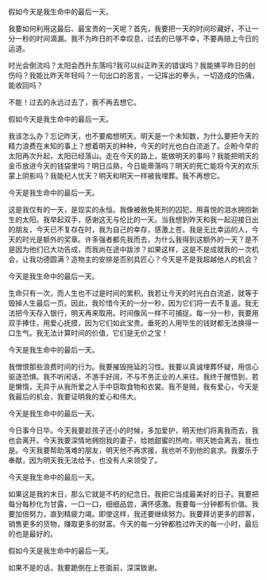 假如今天是我生命中的最后一天。 

我要如何利用这最后、最宝贵的一天呢？首先，我要把一天的时间珍藏好，不让一分一秒的时间滴漏。我不为昨日的不幸叹息，过去的已够不幸，不要再赔上今日的运道。 

时光会倒流吗？太阳会西升东落吗?我可以纠正昨天的错误吗？我能拂平昨日的创伤吗？我能比昨天年轻吗？一句出口的恶言，一记挥出的拳头，一切造成的伤痛，能收回吗？ 

不能！过去的永远过去了，我不再去想它。 

假如今天是我生命中的最后一天。 

我该怎么办？忘记昨天，也不要痴想明天。明天是一个未知数，为什么要把今天的精力浪费在未知的事上？想着明天的种种，今天的时光也白白流逝了。企盼今早的太阳再次升起，太阳已经落山。走在今天的路上，能做明天的事吗？我能把明天的金币放进今天的钱袋里吗？明日瓜熟，今日能蒂落吗？明天的死亡能将今天的欢乐蒙上阴影吗？我能杞人忧天？明天和明天一样被我埋葬。我不再想它。 

今天是我生命中的最后一天。 

这是我仅有的一天，是现实的永恒。我像被赦免死刑的囚犯，用喜悦的泪水拥抱新生的太阳。我举起双手，感谢这无与伦比的一天。当我想到昨天和我一起迎接日出的朋友，今天已不复存在时，我为自己的幸存，感激上苍。我是无比幸运的人，今天的时光是额外的奖章。许多强者都先我而去，为什么我得到这额外的一天？是不是因为他们已大功告成，而我尚在途中跋涉？如果这样，这是不是成就我的一次机会，让我功德圆满？造物主的安排是否别具匠心？今天是不是我超越他人的机会？ 

今天是我生命中的最后一天。 

生命只有一次，而人生也不过是时间的累积。我若让今天的时光白白流逝，就等于毁掉人生最后一页。因此，我珍惜今天的一分一秒，因为它们将一去不复返。我无法把今天存入银行，明天再来取用。时间像风一样不可捕捉。每一分一秒，我要用双手捧住，用爱心抚摸，因为它们如此宝贵。垂死的人用毕生的钱财都无法换得一口生气。我无法计算时间的价值，它们是无价之宝！

今天是我生命中的最后一天。 

我憎恨那些浪费时间的行为。我要摧毁拖延的习性。我要以真诚埋葬怀疑，用信心驱逐恐惧。我不听闲话，不游手好阔，不与不务正业的人来往。我终于醒悟到，若是懒惰，无异于从我所爱之人手中窃取食物和衣裳。我不是贼，我有爱心，今天是我最后的机会，我要证明我的爱心和伟大。 

今天是我生命中的最后一天。 

今日事今日毕。今天我要趁孩子还小的时候，多加爱护，明天他们将离我而去，我也会离开。今天我要深情地拥抱我的妻子，给她甜蜜的热吻，明天她会离去，我也是。今天我要帮助落难的朋友，明天他不再求援，我也听不到他的哀求。我要乐于奉献，因为明天我无法给予，也没有人来领受了。 

今天是我生命中的最后一天。 

如果这是我的末日，那么它就是不朽的纪念日。我把它当成最美好的日子。我要把每分每秒化为甘露，一口一口，细细品尝，满怀感激。我要每一分钟都有价值。我要加倍努力，直到精疲力竭。即使这样，我还要继续努力。我要拜访更多的顾客，销售更多的货物，赚取更多的财富。今天的每一分钟都胜过昨天的每一小时，最后的也是最好的。 

假如今天是我生命中的最后一天。 

如果不是的话，我要跪倒在上苍面前，深深致谢。 
